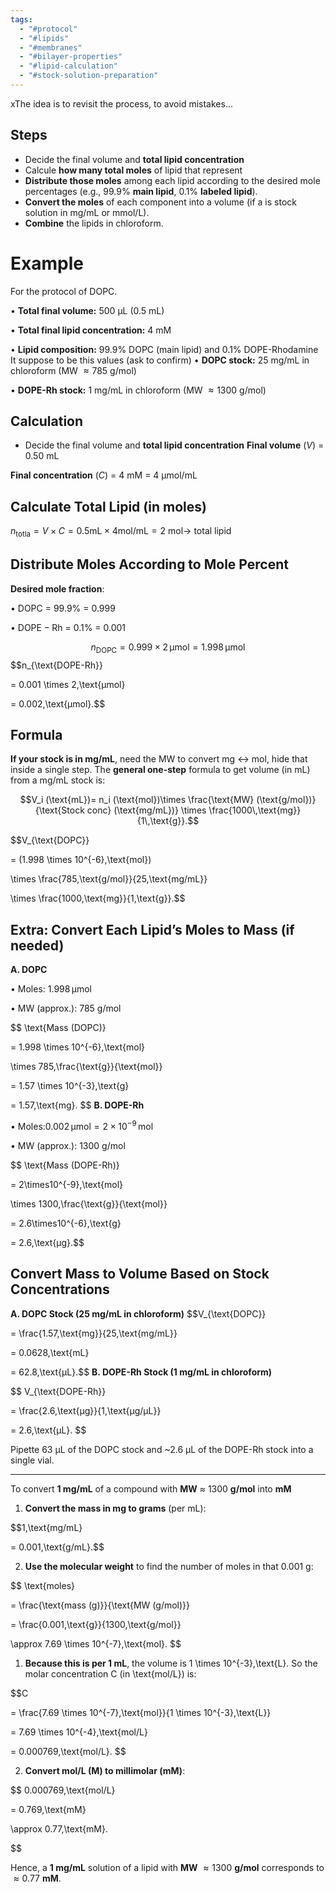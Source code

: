 ```yaml
---
tags:
  - "#protocol"
  - "#lipids"
  - "#membranes"
  - "#bilayer-properties"
  - "#lipid-calculation"
  - "#stock-solution-preparation"
---
```

xThe idea is to revisit the process, to avoid mistakes... 
##  Steps 

- Decide the final volume and **total lipid concentration** 
- Calcule **how many total moles** of lipid that represent 
- **Distribute those moles** among each lipid according to the desired mole percentages (e.g., 99.9% **main lipid**, 0.1% **labeled lipid**).
- **Convert the moles** of each component into  a volume (if a is stock solution in mg/mL or mmol/L). 
- **Combine** the lipids in chloroform.
# Example 

For the protocol of DOPC. 

• **Total final volume:** 500 µL (0.5 mL)

• **Total final lipid concentration:** 4 mM


• **Lipid composition:** 99.9% DOPC (main lipid) and 0.1% DOPE-Rhodamine 
It suppose to be this values (ask to confirm)
• **DOPC stock:** 25 mg/mL in chloroform (MW $\approx 785$ g/mol)

• **DOPE-Rh stock:** 1 mg/mL in chloroform (MW $\approx 1300$ g/mol)

## Calculation

- Decide the final volume and **total lipid concentration** 
**Final volume** ($V$)  = 0.50 mL

**Final concentration** ($C$)  = 4 mM = 4 µmol/mL

## Calculate Total Lipid (in moles)

$n_{\mathrm{totla}} = V \times C = 0.5 \mathrm{mL}\times 4 \mathrm{mol/mL}=2\ \mathrm{mol}\to$ total lipid
## Distribute Moles According to Mole Percent

**Desired mole fraction**:

• $\mathrm{DOPC}$ = 99.9% = 0.999

• $\mathrm{DOPE-Rh}$ = 0.1% = 0.001
  

$$n_{\text{DOPC}}= 0.999 \times 2\,\text{µmol}= 1.998\,\text{µmol}$$
$$n_{\text{DOPE-Rh}}

= 0.001 \times 2\,\text{µmol}

= 0.002\,\text{µmol}.$$
## Formula
**If your stock is in mg/mL**,  need the MW to convert mg ↔ mol, hide that inside a single step.
The **general one-step** formula to get volume (in mL) from a mg/mL stock is:

$$V_i (\text{mL})= n_i (\text{mol})\times \frac{\text{MW} (\text{g/mol})}{\text{Stock conc} (\text{mg/mL})}
\times \frac{1000\,\text{mg}}{1\,\text{g}}.$$
  

$$V_{\text{DOPC}}

= (1.998 \times 10^{-6}\,\text{mol})

\times \frac{785\,\text{g/mol}}{25\,\text{mg/mL}}

\times \frac{1000\,\text{mg}}{1\,\text{g}}.$$
## Extra: Convert Each Lipid’s Moles to Mass (if needed)

  
**A. DOPC**

• Moles: $1.998\,\text{µmol}$

• MW (approx.): 785 g/mol

$$
\text{Mass (DOPC)}

= 1.998 \times 10^{-6}\,\text{mol}

\times 785\,\frac{\text{g}}{\text{mol}}

= 1.57 \times 10^{-3}\,\text{g}

= 1.57\,\text{mg}.
$$
**B. DOPE-Rh**

• Moles:$0.002\,\text{µmol} = 2 \times 10^{-9}\,\text{mol}$

• MW (approx.): 1300 g/mol

$$
\text{Mass (DOPE-Rh)}

= 2\times10^{-9}\,\text{mol}

\times 1300\,\frac{\text{g}}{\text{mol}}

= 2.6\times10^{-6}\,\text{g}

= 2.6\,\text{µg}.$$

## Convert Mass to Volume Based on Stock Concentrations


**A. DOPC Stock (25 mg/mL in chloroform)**
$$V_{\text{DOPC}}

= \frac{1.57\,\text{mg}}{25\,\text{mg/mL}}

= 0.0628\,\text{mL}

= 62.8\,\text{µL}.$$
**B. DOPE-Rh Stock (1 mg/mL in chloroform)**

$$
V_{\text{DOPE-Rh}}

= \frac{2.6\,\text{µg}}{1\,\text{µg/µL}}

= 2.6\,\text{µL}.
$$
  
Pipette 63 µL of the DOPC stock and ~2.6 µL of the DOPE-Rh stock into a single vial.


---

To convert **1 mg/mL** of a compound with **MW** $\approx$ 1300 **g/mol** into **mM** 

1. **Convert the mass in mg to grams** (per mL):

$$1\,\text{mg/mL}

= 0.001\,\text{g/mL}.$$

  

2. **Use the molecular weight** to find the number of moles in that 0.001 g:

  
$$
\text{moles}

= \frac{\text{mass (g)}}{\text{MW (g/mol)}}

= \frac{0.001\,\text{g}}{1300\,\text{g/mol}}

\approx 7.69 \times 10^{-7}\,\text{mol}.
$$
  

1. **Because this is per 1 mL**, the volume is 1 \times 10^{-3}\,\text{L}. So the molar concentration C (in \text{mol/L}) is:

  

$$C

= \frac{7.69 \times 10^{-7}\,\text{mol}}{1 \times 10^{-3}\,\text{L}}

= 7.69 \times 10^{-4}\,\text{mol/L}

= 0.000769\,\text{mol/L}.
$$
  

2. **Convert mol/L (M) to millimolar (mM)**:

  
$$
0.000769\,\text{mol/L}

= 0.769\,\text{mM}

\approx 0.77\,\text{mM}.

  $$

  

Hence, a **1 mg/mL** solution of a lipid with **MW** $\approx 1300$ **g/mol** corresponds to $\approx 0.77$ **mM**.